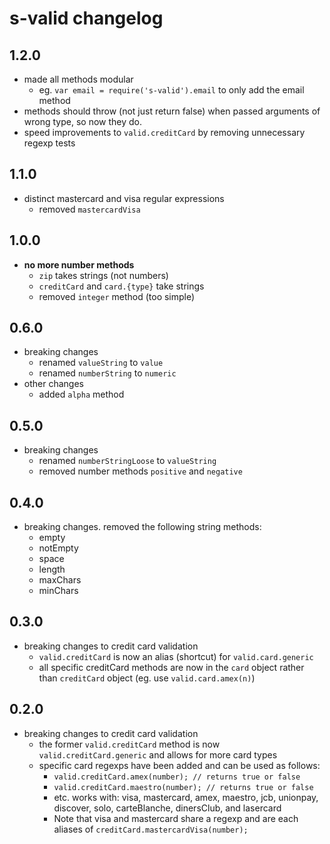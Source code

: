 # s-valid changelog
## 1.2.0
* made all methods modular
	* eg. `var email = require('s-valid').email` to only add the email method
* methods should throw (not just return false) when passed arguments of wrong type, so now they do.
* speed improvements to `valid.creditCard` by removing unnecessary regexp tests

## 1.1.0
* distinct mastercard and visa regular expressions
	* removed `mastercardVisa`

## 1.0.0
* **no more number methods**
	* `zip` takes strings (not numbers)
	* `creditCard` and `card.{type}` take strings
	* removed `integer` method (too simple)

## 0.6.0
* breaking changes
	* renamed `valueString` to `value`
	* renamed `numberString` to `numeric`
* other changes
	* added `alpha` method

## 0.5.0
* breaking changes
	* renamed `numberStringLoose` to `valueString`
	* removed number methods `positive` and `negative`


## 0.4.0
* breaking changes. removed the following string methods:
	* empty
	* notEmpty
	* space
	* length
	* maxChars
	* minChars

## 0.3.0
* breaking changes to credit card validation
	* `valid.creditCard` is now an alias (shortcut) for `valid.card.generic`
	* all specific creditCard methods are now in the `card` object rather than `creditCard` object (eg. use `valid.card.amex(n)`)

## 0.2.0
* breaking changes to credit card validation
	* the former `valid.creditCard` method is now `valid.creditCard.generic` and allows for more card types
	* specific card regexps have been added and can be used as follows:
		* `valid.creditCard.amex(number); // returns true or false`
		* `valid.creditCard.maestro(number); // returns true or false`
		* etc. works with: visa, mastercard, amex, maestro, jcb, unionpay, discover, solo, carteBlanche, dinersClub, and lasercard
		* Note that visa and mastercard share a regexp and are each aliases of `creditCard.mastercardVisa(number);`